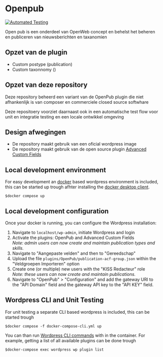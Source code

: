 # Openpub

[![Automated Testing](https://github.com/Klantinteractie-Servicesysteem/Openpub/actions/workflows/tests.yml/badge.svg)](https://github.com/Klantinteractie-Servicesysteem/Openpub/actions/workflows/tests.yml)

Open pub is een onderdeel van OpenWeb concept en behelst het beheren en publiceren van nieuwsberichten en taxanomien

## Opzet van de plugin

-   Custom postype (publication)
-   Custom taxonnomy ()

## Opzet van deze repository

Deze repository beheerd een variant van de OpenPub plugin die niet afhankenlijk is van composer en commerciele closed source softwhare

Deze repositoery voorziet daarnaast ook in een automatische test flow voor unit en integratie testing en een locale ontwikkel omgeving

## Design afwegingen

-   De repository maakt gebruik van een oficial wordpress image
-   De repository maakt gebruik van de open source plugin [Advanced Custom Fields](https://github.com/AdvancedCustomFields)

## Local development environment

For easy development an [docker](https://www.docker.com/) based wordpress environment is included, this can be started up trough afhter installing the [docker desktop client](https://docs.docker.com/desktop/).

```CLI
$docker compose up
```

## Local development configuration

Once your docker is running, you can configure the Wordpress installation:

1. Navigate to `localhost/wp-admin`, initiate Wordpress and login
2. Activate the plugins: OpenPub and Advanced Custom Fields  
   _Note: admin users can now create and maintain publication types and skills._
3. Navigate to "Aangepaste velden" and then to "Gereedschap"
4. Upload the file `plugins/OpenPub/publication-acf-group.json` within the "Veldgroepen Importeren" option
5. Create one (or multiple) new users with the "KISS Redacteur" role  
   _Note: these users can now create and maintain publications._
6. Navigate to "OpenPub" > "Configuration" and add the gateway URI to the "API Domain" field and the gateway API key to the "API KEY" field.

## Wordpress CLI and Unit Testing

For unit testing a separate CLI based wordpress is included, this can be started trough

```CLI
$docker compose -f docker-compose-cli.yml up
```

You can than run [Wordpress CLI commands](https://developer.wordpress.org/cli/commands/) with in the container. For example, getting a list of all available plugins can be done trough

```CLI
$docker-compose exec wordpress wp plugin list
```
